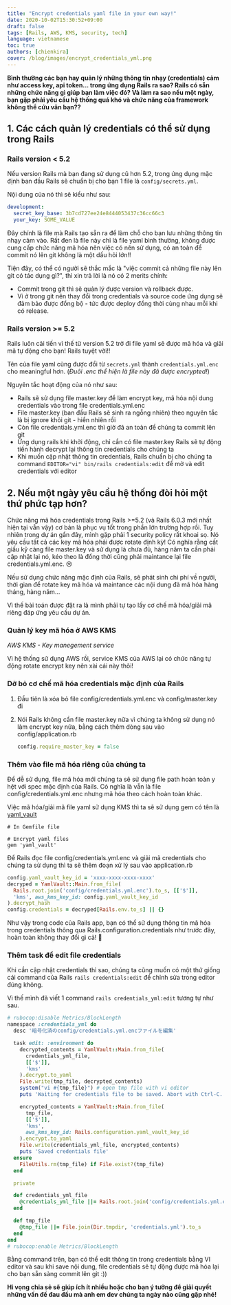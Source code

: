 ```yaml
---
title: "Encrypt credentials yaml file in your own way!"
date: 2020-10-02T15:30:52+09:00
draft: false
tags: [Rails, AWS, KMS, security, tech]
language: vietnamese
toc: true
authors: [chienkira]
cover: /blog/images/encrypt_credentials_yml.png
---
```


**Bình thường các bạn hay quản lý những thông tin nhạy (credentials) cảm như access key, api token... trong ứng dụng Rails ra sao? Rails có sẵn những chức năng gì giúp bạn làm việc đó? Và làm ra sao nếu một ngày, bạn gặp phải yêu cầu hệ thống quá khó và chức năng của framework không thể cứu vãn bạn??**

## 1. Các cách quản lý credentials có thể sử dụng trong Rails

### Rails version < 5.2

Nếu version Rails mà bạn đang sử dụng cũ hơn 5.2, trong ứng dụng mặc định ban đầu Rails sẽ chuẩn bị cho bạn 1 file là `config/secrets.yml`.

Nội dung của nó thì sẽ kiểu như sau: 

```yaml
development:
  secret_key_base: 3b7cd727ee24e8444053437c36cc66c3
  your_key: SOME_VALUE
```

Đây chính là file mà Rails tạo sẵn ra để làm chỗ cho bạn lưu những thông tin nhạy cảm vào. Rất đen là file này chỉ là file yaml bình thường, không được cung cấp chức năng mã hóa nên việc có nên sử dụng, có an toàn để commit nó lên git không là một dấu hỏi lớn!!

Tiện đây, có thể có người sẽ thắc mắc là "việc commit cả những file này lên git có tác dụng gì?", thì xin trả lời là nó có 2 merits chính:
- Commit trong git thì sẽ quản lý được version và rollback được.
- Vì ở trong git nên thay đổi trong credentials và source code ứng dụng sẽ đảm bảo được đồng bộ - tức được deploy đồng thời cùng nhau mỗi khi có release.

### Rails version >= 5.2

Rails luôn cải tiến vì thế từ version 5.2 trở đi file yaml sẽ được mã hóa và giải mã tự động cho bạn! Rails tuyệt vời!!

Tên của file yaml cũng được đổi từ `secrets.yml` thành `credentials.yml.enc` cho meaningful hơn. (*Đuôi .enc thể hiện là file này đã được encrypted!*)

Nguyên tắc hoạt động của nó như sau:
- Rails sẽ sử dụng file master.key để làm encrypt key, mã hóa nội dung credentials vào trong file credentials.yml.enc
- File master.key (ban đầu Rails sẽ sinh ra ngỗng nhiên) theo nguyên tắc là bị ignore khỏi git - hiển nhiên rồi
- Còn file credentials.yml.enc thì giờ đã an toàn để chúng ta commit lên git
- Ứng dụng rails khi khởi động, chỉ cần có file master.key Rails sẽ tự động tiến hành decrypt lại thông tin credentials cho chúng ta
- Khi muốn cập nhật thông tin credentials, Rails chuẩn bị cho chúng ta command `EDITOR="vi" bin/rails credentials:edit` để mở và edit credentials với editor

## 2. Nếu một ngày yêu cầu hệ thống đòi hỏi một thứ phức tạp hơn?

Chức năng mã hóa credentials trong Rails >=5.2 (và Rails 6.0.3 mới nhất hiện tại vẫn vậy) cơ bản là phục vụ tốt trong phần lớn trường hợp rồi.
Tuy nhiên trong dự án gần đây, mình gặp phải 1 security policy rất khoai sọ.
Nó yêu cầu tất cả các key mã hóa phải được rotate định kỳ! Có nghĩa rằng cất giấu kỹ càng file master.key và sử dụng là chưa đủ, hàng năm ta cần phải cập nhật lại nó, kéo theo là đồng thời cũng phải maintance lại file credentials.yml.enc. :cry:

Nếu sử dụng chức năng mặc định của Rails, sẽ phát sinh chi phí về người, thời gian để rotate key mã hóa và maintance các nội dung đã mã hóa hàng tháng, hàng năm...

Vì thế bài toán được đặt ra là mình phải tự tạo lấy cơ chế mã hóa/giải mã riêng đáp ứng yêu cầu dự án.

### Quản lý key mã hóa ở AWS KMS

*AWS KMS - Key manegement service*

Vì hệ thống sử dụng AWS rồi, service KMS của AWS lại có chức năng tự động rotate encrypt key nên xài cái này thôi!

### Dỡ bỏ cơ chế mã hóa credentials mặc định của Rails

1. Đầu tiên là xóa bỏ file config/credentials.yml.enc và config/master.key đi
2. Nói Rails không cần file master.key nữa vì chúng ta không sử dụng nó làm encrypt key nữa, bằng cách thêm dòng sau vào config/application.rb

    ```ruby
    config.require_master_key = false
    ```

### Thêm vào file mã hóa riêng của chúng ta

Để dễ sử dụng, file mã hóa mới chúng ta sẽ sử dụng file path hoàn toàn y hệt với spec mặc định của Rails. Có nghĩa là vẫn là file config/credentials.yml.enc nhưng mã hóa theo cách hoàn toàn khác.

Việc mã hóa/giải mã file yaml sử dụng KMS thì ta sẽ sử dụng gem có tên là [yaml_vault](https://github.com/joker1007/yaml_vault)

```
# In Gemfile file

# Encrypt yaml files
gem 'yaml_vault'
```

Để Rails đọc file config/credentials.yml.enc và giải mã credentials cho chúng ta sử dụng thì ta sẽ thêm đoạn xử lý sau vào application.rb

```ruby
config.yaml_vault_key_id = 'xxxx-xxxx-xxxx-xxxx'
decryped = YamlVault::Main.from_file(
  Rails.root.join('config/credentials.yml.enc').to_s, [['$']],
  'kms', aws_kms_key_id: config.yaml_vault_key_id
).decrypt_hash
config.credentials = decryped[Rails.env.to_s] || {}
```

Như vậy trong code của Rails app, bạn có thể sử dụng thông tin mã hóa trong credentials thông qua Rails.configuration.credentials như trước đây, hoàn toàn không thay đổi gì cả! :muscle:

### Thêm task để edit file credentials

Khi cần cập nhật credentials thì sao, chúng ta cũng muốn có một thứ giống cái command của Rails `rails credentials:edit` để chỉnh sửa trong editor đúng không.

Vì thế mình đã viết 1 command `rails credentials_yml:edit` tương tự như sau.

```ruby
# rubocop:disable Metrics/BlockLength
namespace :credentials_yml do
  desc '暗号化済のconfig/credentials.yml.encファイルを編集'

  task edit: :environment do
    decrypted_contents = YamlVault::Main.from_file(
      credentials_yml_file,
      [['$']],
      'kms'
    ).decrypt.to_yaml
    File.write(tmp_file, decrypted_contents)
    system("vi #{tmp_file}") # open tmp file with vi editor
    puts 'Waiting for credentials file to be saved. Abort with Ctrl-C.'

    encrypted_contents = YamlVault::Main.from_file(
      tmp_file,
      [['$']],
      'kms',
      aws_kms_key_id: Rails.configuration.yaml_vault_key_id
    ).encrypt.to_yaml
    File.write(credentials_yml_file, encrypted_contents)
    puts 'Saved credentials file'
  ensure
    FileUtils.rm(tmp_file) if File.exist?(tmp_file)
  end

  private

  def credentials_yml_file
    @credentials_yml_file ||= Rails.root.join('config/credentials.yml.enc').to_s
  end

  def tmp_file
    @tmp_file ||= File.join(Dir.tmpdir, 'credentials.yml').to_s
  end
end
# rubocop:enable Metrics/BlockLength
```

Bằng command trên, bạn có thể edit thông tin trong credentials bằng VI editor và sau khi save nội dung, file credentials sẽ tự động được mã hóa lại cho bạn sẵn sàng commit lên git :))

**Hi vọng chia sẻ sẽ giúp ích ít nhiều hoặc cho bạn ý tưởng để giải quyết những vấn đề đau đầu mà anh em dev chúng ta ngày nào cũng gặp nhé!**
